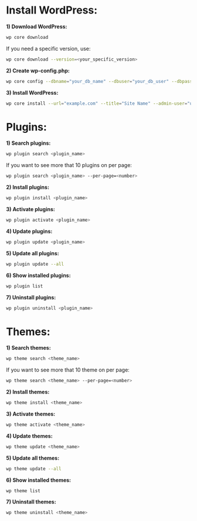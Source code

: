 Install WordPress:
==================
**1) Download WordPress:**

```bash
wp core download
```

If you need a specific version, use:
```bash
wp core download --version=<your_specific_version>
```

**2) Create wp-config.php:**
```bash
wp core config --dbname="your_db_name" --dbuser="your_db_user" --dbpass="your_db_pass" --dbhost="your_db_host" --dbprefix="your_db_prefix"
```

**3) Install WordPress:**
```bash
wp core install --url="example.com" --title="Site Name" --admin-user="username" --admin-password="password" --admin-email="email@example.com"
```

Plugins:
========
**1) Search plugins:**
```bash
wp plugin search <plugin_name>
```

If you want to see more that 10 plugins on per page:
```bash
wp plugin search <plugin_name> --per-page=<number>
```

**2) Install plugins:**
```bash
wp plugin install <plugin_name>
```

**3) Activate plugins:**
```bash
wp plugin activate <plugin_name>
```

**4) Update plugins:**
```bash
wp plugin update <plugin_name>
```

**5) Update all plugins:**
```bash
wp plugin update --all
```
**6) Show installed plugins:**
```bash
wp plugin list
```
**7) Uninstall plugins:**
```bash
wp plugin uninstall <plugin_name>
```

Themes:
========
**1) Search themes:**
```bash
wp theme search <theme_name>
```

If you want to see more that 10 theme on per page:
```bash
wp theme search <theme_name> --per-page=<number>
```

**2) Install themes:**
```bash
wp theme install <theme_name>
```

**3) Activate themes:**
```bash
wp theme activate <theme_name>
```

**4) Update themes:**
```bash
wp theme update <theme_name>
```

**5) Update all themes:**
```bash
wp theme update --all
```
**6) Show installed themes:**
```bash
wp theme list
```
**7) Uninstall themes:**
```bash
wp theme uninstall <theme_name>
```
